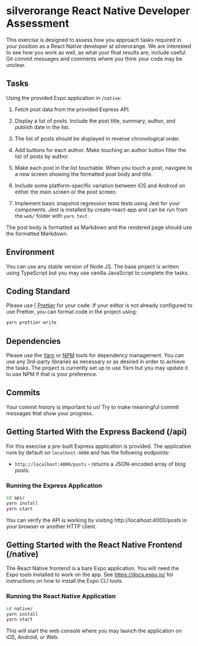 silverorange React Native Developer Assessment
==============================================

This exercise is designed to assess how you approach tasks required in your
position as a React Native developer at silverorange. We are interested to see
how you work as well, as what your final results are; include useful Git commit
messages and comments where you think your code may be unclear.

Tasks
-----
Using the provided Expo application in `/native`:

 1. Fetch post data from the provided Express API.
 2. Display a list of posts. Include the post title, summary, author, and
    publish date in the list.
 3. The list of posts should be displayed in reverse chronological order.
 4. Add buttons for each author. Make touching an author button filter
    the list of posts by author.
 5. Make each post in the list touchable. When you touch a post, navigate to
    a new screen showing the formatted post body and title.
 6. Include some platform-specific variation between iOS and Android on either
    the main screen or the post screen.

 6. Implement basic snapshot regression tests tests using Jest for your
    components. Jest is installed by create-react-app and can be run from the
    `web/` folder with `yarn test`.

The post body is formatted as Markdown and the rendered page should use the
formatted Markdown.

Environment
-----------
You can use any stable version of Node JS. The base project is written using
TypeScript but you may use vanilla JavaScript to complete the tasks.

Coding Standard
---------------
Please use [ [Prettier](https://prettier.io/)
for your code. If your editor is not already configured to use Prettier, you can format code
in the project using:
```sh
yarn prettier-write
```

Dependencies
------------
Please use the [Yarn](https://yarnpkg.com/) or
[NPM](https://docs.npmjs.com/cli/npm) tools for dependency
management. You can use any 3rd-party libraries as necessary or as desired in
order to achieve the tasks. The project is currently set up to use Yarn but
you may update it to use NPM if that is your preference.

Commits
-------
Your commit history is important to us! Try to make meaningful commit messages
that show your progress.

Getting Started With the Express Backend (/api)
-----------------------------------------------
For this exercise a pre-built Express application is provided. The application
runs by default on `localhost:4000` and has the following endpoints:

 - `http://localhost:4000/posts` - returns a JSON-encoded array of blog posts.

### Running the Express Application

```sh
cd api/
yarn install
yarn start
```

You can verify the API is working by visiting http://localhost:4000/posts in
your browser or another HTTP client.

Getting Started with the React Native Frontend (/native)
--------------------------------------------------------
The React Native frontend is a bare Expo application. You will need the Expo
tools installed to work on the app. See https://docs.expo.io/ for instructions
on how to install the Expo CLI tools.

### Running the React Native Application

```sh
cd native/
yarn install
yarn start
```

This will start the web console where you may launch the application on iOS,
Android, or Web.
